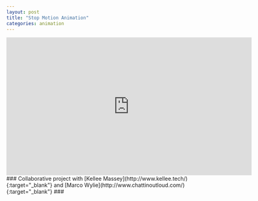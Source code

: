 ```yaml
---
layout: post
title: "Stop Motion Animation"
categories: animation
---
```


<p></p>
<iframe src="https://player.vimeo.com/video/240929174" width="640" height="360" frameborder="0" webkitallowfullscreen mozallowfullscreen allowfullscreen></iframe>
### Collaborative project with [Kellee Massey](http://www.kellee.tech/){:target="_blank"} and [Marco Wylie](http://www.chattinoutloud.com/){:target="_blank"} ###